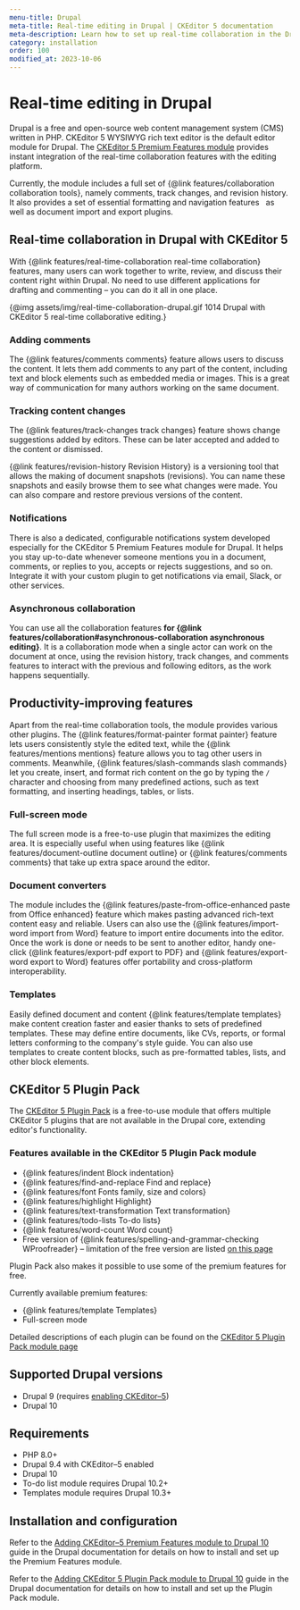 ```yaml
---
menu-title: Drupal
meta-title: Real-time editing in Drupal | CKEditor 5 documentation
meta-description: Learn how to set up real-time collaboration in the Drupal editing platform with the CKEditor 5 Premium Features module.
category: installation
order: 100
modified_at: 2023-10-06
---
```


# Real-time editing in Drupal

Drupal is a free and open-source web content management system (CMS) written in PHP. CKEditor&nbsp;5 WYSIWYG rich text editor is the default editor module for Drupal. The [CKEditor&nbsp;5 Premium Features module](https://www.drupal.org/project/ckeditor5_premium_features) provides instant integration of the real-time collaboration features with the editing platform.

Currently, the module includes a full set of {@link features/collaboration collaboration tools}, namely comments, track changes, and revision history. It also provides a set of essential formatting and navigation features &nbsp; as well as document import and export plugins.

## Real-time collaboration in Drupal with CKEditor 5

With {@link features/real-time-collaboration real-time collaboration} features, many users can work together to write, review, and discuss their content right within Drupal. No need to use different applications for drafting and commenting &ndash; you can do it all in one place.

{@img assets/img/real-time-collaboration-drupal.gif 1014 Drupal with CKEditor&nbsp;5 real-time collaborative editing.}

### Adding comments

The {@link features/comments comments} feature allows users to discuss the content. It lets them add comments to any part of the content, including text and block elements such as embedded media or images. This is a great way of communication for many authors working on the same document.

### Tracking content changes

The {@link features/track-changes track changes} feature shows change suggestions added by editors. These can be later accepted and added to the content or dismissed.

{@link features/revision-history Revision History} is a versioning tool that allows the making of document snapshots (revisions). You can name these snapshots and easily browse them to see what changes were made. You can also compare and restore previous versions of the content.

### Notifications

There is also a dedicated, configurable notifications system developed especially for the CKEditor&nbsp;5 Premium Features module for Drupal. It helps you stay up-to-date whenever someone mentions you in a document, comments, or replies to you, accepts or rejects suggestions, and so on. Integrate it with your custom plugin to get notifications via email, Slack, or other services.

### Asynchronous collaboration

You can use all the collaboration features **for {@link features/collaboration#asynchronous-collaboration asynchronous editing}**. It is a collaboration mode when a single actor can work on the document at once, using the revision history, track changes, and comments features to interact with the previous and following editors, as the work happens sequentially.

## Productivity-improving features

Apart from the real-time collaboration tools, the module provides various other plugins. The {@link features/format-painter format painter} feature lets users consistently style the edited text, while the {@link features/mentions mentions} feature allows you to tag other users in comments. Meanwhile, {@link features/slash-commands slash commands} let you create, insert, and format rich content on the go by typing the `/` character and choosing from many predefined actions, such as text formatting, and inserting headings, tables, or lists.

### Full-screen mode

The full screen mode is a free-to-use plugin that maximizes the editing area. It is especially useful when using features like {@link features/document-outline document outline} or {@link features/comments comments} that take up extra space around the editor.

### Document converters

The module includes the {@link features/paste-from-office-enhanced paste from Office enhanced} feature which makes pasting advanced rich-text content easy and reliable. Users can also use the {@link features/import-word import from Word} feature to import entire documents into the editor. Once the work is done or needs to be sent to another editor, handy one-click {@link features/export-pdf export to PDF} and {@link features/export-word export to Word} features offer portability and cross-platform interoperability.

### Templates

Easily defined document and content {@link features/template templates} make content creation faster and easier thanks to sets of predefined templates. These may define entire documents, like CVs, reports, or formal letters conforming to the company's style guide. You can also use templates to create content blocks, such as pre-formatted tables, lists, and other block elements.

## CKEditor 5 Plugin Pack

The [CKEditor&nbsp;5 Plugin Pack](https://www.drupal.org/project/ckeditor5_plugin_pack) is a free-to-use module that offers multiple CKEditor 5 plugins that are not available in the Drupal core, extending editor's functionality.

### Features available in the CKEditor 5 Plugin Pack module

* {@link features/indent Block indentation}
* {@link features/find-and-replace Find and replace}
* {@link features/font Fonts family, size and colors}
* {@link features/highlight Highlight}
* {@link features/text-transformation Text transformation}
* {@link features/todo-lists To-do lists}
* {@link features/word-count Word count}
* Free version of {@link features/spelling-and-grammar-checking WProofreader} &ndash; limitation of the free version are listed [on this page](https://www.drupal.org/docs/extending-drupal/contributed-modules/contributed-module-documentation/ckeditor-5-plugin-pack/wproofreader-free-vs-premium-feature-comparison)

Plugin Pack also makes it possible to use some of the premium features for free. 

Currently available premium features:

* {@link features/template Templates}
* Full-screen mode

Detailed descriptions of each plugin can be found on the [CKEditor&nbsp;5 Plugin Pack module page](https://www.drupal.org/project/ckeditor5_plugin_pack)

## Supported Drupal versions

* Drupal 9 (requires [enabling CKEditor&ndash;5](https://www.drupal.org/docs/core-modules-and-themes/core-modules/experimental-ckeditor-5/installation-and-configuration-of-ckeditor-5-module-on-drupal-9))
* Drupal 10

## Requirements

* PHP 8.0+
* Drupal 9.4 with CKEditor&ndash;5 enabled
* Drupal 10
* To-do list module requires Drupal 10.2+
* Templates module requires Drupal 10.3+

## Installation and configuration

Refer to the [Adding CKEditor&ndash;5 Premium Features module to Drupal 10](https://www.drupal.org/docs/contributed-modules/ckeditor-5-premium-features/how-to-install-and-set-up-the-module) guide in the Drupal documentation for details on how to install and set up the Premium Features module.

Refer to the [Adding CKEditor 5 Plugin Pack module to Drupal 10](https://www.drupal.org/docs/extending-drupal/contributed-modules/contributed-module-documentation/ckeditor-5-plugin-pack/how-to-install-and-set-up-the-module) guide in the Drupal documentation for details on how to install and set up the Plugin Pack module.
